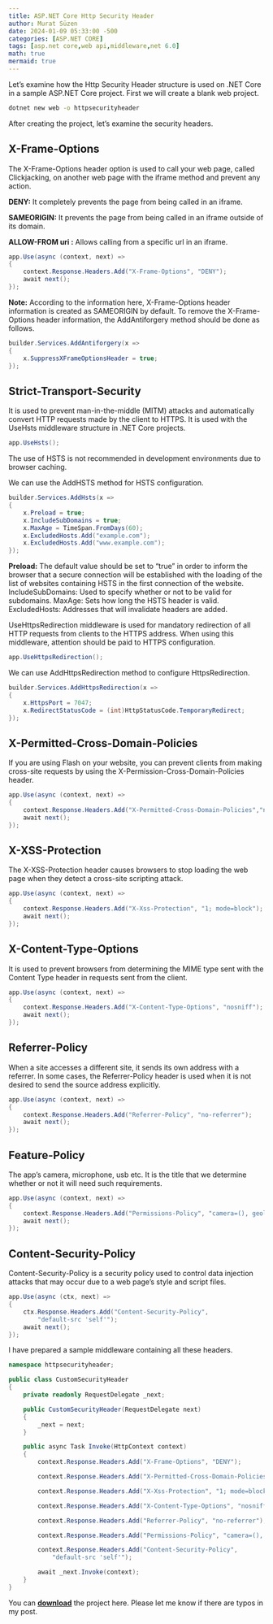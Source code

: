 ```yaml
---
title: ASP.NET Core Http Security Header
author: Murat Süzen
date: 2024-01-09 05:33:00 -500
categories: [ASP.NET CORE]
tags: [asp.net core,web api,middleware,net 6.0]
math: true
mermaid: true
---
```

Let’s examine how the Http Security Header structure is used on .NET Core in a sample ASP.NET Core project. First we will create a blank web project.

```bash
dotnet new web -o httpsecurityheader
```

After creating the project, let’s examine the security headers.

## X-Frame-Options
The X-Frame-Options header option is used to call your web page, called Clickjacking, on another web page with the iframe method and prevent any action.

**DENY:** It completely prevents the page from being called in an iframe.

**SAMEORIGIN:** It prevents the page from being called in an iframe outside of its domain.

**ALLOW-FROM uri :** Allows calling from a specific url in an iframe.

```csharp
app.Use(async (context, next) =>
{
    context.Response.Headers.Add("X-Frame-Options", "DENY");
    await next();
});
```
**Note:** According to the information here, X-Frame-Options header information is created as SAMEORIGIN by default.
To remove the X-Frame-Options header information, the AddAntiforgery method should be done as follows.

```csharp
builder.Services.AddAntiforgery(x =>
{
    x.SuppressXFrameOptionsHeader = true;
});
```

## Strict-Transport-Security
It is used to prevent man-in-the-middle (MITM) attacks and automatically convert HTTP requests made by the client to HTTPS. It is used with the UseHsts middleware structure in .NET Core projects.

```csharp
app.UseHsts();
```
The use of HSTS is not recommended in development environments due to browser caching.

We can use the AddHSTS method for HSTS configuration.

```csharp
builder.Services.AddHsts(x =>
{
    x.Preload = true;
    x.IncludeSubDomains = true;
    x.MaxAge = TimeSpan.FromDays(60);
    x.ExcludedHosts.Add("example.com");
    x.ExcludedHosts.Add("www.example.com");
});
```

**Preload:** The default value should be set to “true” in order to inform the browser that a secure connection will be established with the loading of the list of websites containing HSTS in the first connection of the website.
IncludeSubDomains: Used to specify whether or not to be valid for subdomains.
MaxAge: Sets how long the HSTS header is valid.
ExcludedHosts: Addresses that will invalidate headers are added.

UseHttpsRedirection middleware is used for mandatory redirection of all HTTP requests from clients to the HTTPS address. When using this middleware, attention should be paid to HTTPS configuration.

```csharp
app.UseHttpsRedirection();
```

We can use AddHttpsRedirection method to configure HttpsRedirection.

```csharp
builder.Services.AddHttpsRedirection(x =>
{
    x.HttpsPort = 7047;
    x.RedirectStatusCode = (int)HttpStatusCode.TemporaryRedirect;
});
```
## X-Permitted-Cross-Domain-Policies
If you are using Flash on your website, you can prevent clients from making cross-site requests by using the X-Permission-Cross-Domain-Policies header.

```csharp
app.Use(async (context, next) =>
{
    context.Response.Headers.Add("X-Permitted-Cross-Domain-Policies","none");
    await next();
});
```

## X-XSS-Protection
The X-XSS-Protection header causes browsers to stop loading the web page when they detect a cross-site scripting attack.

```csharp
app.Use(async (context, next) =>
{
    context.Response.Headers.Add("X-Xss-Protection", "1; mode=block");
    await next();
});
```
## X-Content-Type-Options
It is used to prevent browsers from determining the MIME type sent with the Content Type header in requests sent from the client.

```csharp
app.Use(async (context, next) =>
{
    context.Response.Headers.Add("X-Content-Type-Options", "nosniff");
    await next();
});
```

## Referrer-Policy
When a site accesses a different site, it sends its own address with a referrer. In some cases, the Referrer-Policy header is used when it is not desired to send the source address explicitly.

```csharp
app.Use(async (context, next) =>
{
    context.Response.Headers.Add("Referrer-Policy", "no-referrer");
    await next();
});
```

## Feature-Policy
The app’s camera, microphone, usb etc. It is the title that we determine whether or not it will need such requirements.

```csharp
app.Use(async (context, next) =>
{
    context.Response.Headers.Add("Permissions-Policy", "camera=(), geolocation=(), gyroscope=(), magnetometer=(), microphone=(), usb=()");
    await next();
});
```

## Content-Security-Policy
Content-Security-Policy is a security policy used to control data injection attacks that may occur due to a web page’s style and script files.

```csharp
app.Use(async (ctx, next) =>
{
    ctx.Response.Headers.Add("Content-Security-Policy",
        "default-src 'self'");
    await next();
});
```

I have prepared a sample middleware containing all these headers.

```csharp
namespace httpsecurityheader;

public class CustomSecurityHeader
{
    private readonly RequestDelegate _next;

    public CustomSecurityHeader(RequestDelegate next)
    {
        _next = next;
    }

    public async Task Invoke(HttpContext context)
    {
        context.Response.Headers.Add("X-Frame-Options", "DENY");

        context.Response.Headers.Add("X-Permitted-Cross-Domain-Policies", "none");

        context.Response.Headers.Add("X-Xss-Protection", "1; mode=block");

        context.Response.Headers.Add("X-Content-Type-Options", "nosniff");

        context.Response.Headers.Add("Referrer-Policy", "no-referrer");

        context.Response.Headers.Add("Permissions-Policy", "camera=(), geolocation=(), gyroscope=(), magnetometer=(), microphone=(), usb=()");

        context.Response.Headers.Add("Content-Security-Policy",
            "default-src 'self'");

        await _next.Invoke(context);
    }
}
```

You can [**download**](https://github.com/muratsuzen/HttpSecurityHeader) the project here. Please let me know if there are typos in my post.